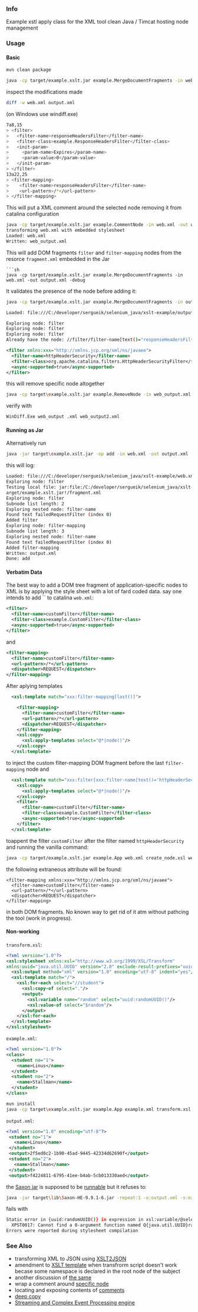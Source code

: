### Info
Example xstl apply class for the XML tool clean Java / Timcat hosting node management

### Usage
#### Basic
```sh
mvn clean package
```
```sh
java -cp target/example.xslt.jar example.MergeDocumentFragments -in web.xml -out output.xml
```
inspect the modifications made
```sh
diff -w web.xml output.xml
```
(on Windows use windiff.exe)
```sh
7a8,15
> <filter>
>   <filter-name>responseHeadersFilter</filter-name>
>   <filter-class>example.ResponseHeadersFilter</filter-class>
>   <init-param>
>     <param-name>Expires</param-name>
>     <param-value>0</param-value>
>   </init-param>
> </filter>
13a22,25
> <filter-mapping>
>    <filter-name>responseHeadersFilter</filter-name>
>    <url-pattern>/*</url-pattern>
> </filter-mapping>
```
This will put a XML comment around the selected node removing it from catalina configuration
```sh
java -cp target/example.xslt.jar example.CommentNode -in web.xml -out web_output.xml -name responseHeadersFilter -debug
transforming web.xml with embedded stylesheet
Loaded: web.xml
Written: web_output.xml
```
This will add DOM fragments `filter` and `filter-mapping` nodes from the resorce `fragment.xml` embedded in the Jar
```
```sh
java -cp target/example.xslt.jar example.MergeDocumentFragments -in web.xml -out output.xml -debug
```

It validates the presence of the node before adding it:

```sh
java -cp target/example.xslt.jar example.MergeDocumentFragments -in output.xml -out output2.xml -debug
```
```sh
Loaded: file:///C:/developer/sergueik/selenium_java/xslt-example/output.xml

Exploring node: filter
Exploring node: filter
Exploring node: filter
Already have the node: //filter/filter-name[text()="responseHeadersFilter"]
```

```xml
<filter xmlns:xxx="http://xmlns.jcp.org/xml/ns/javaee">
  <filter-name>httpHeaderSecurity</filter-name>
  <filter-class>org.apache.catalina.filters.HttpHeaderSecurityFilter</filter-class>
  <async-supported>true</async-supported>
</filter>
```
this will remove specific node altogether
```sh
java -cp target\example.xslt.jar example.RemoveNode -in web_output.xml -tag1 filter -tag3 filter-name -name responseHeadersFilter -debug -out web_output2.xml
```
verify with
```sh
WinDiff.Exe web_output .xml web_output2.xml
```


#### Running as Jar

Alternatively run

```sh
java -jar target\example.xslt.jar -op add -in web.xml -out output.xml -debug
```
this will log:
```sh
Loaded: file:///C:/developer/sergueik/selenium_java/xslt-example/web.xml
Exploring node: filter
Testing local file: jar:file:/C:/developer/sergueik/selenium_java/xslt-example/t
arget/example.xslt.jar!/fragment.xml
Exploring node: filter
Subnode list length: 2
Exploring nested node: filter-name
Found text failedRequestFilter (index 0)
Added filter
Exploring node: filter-mapping
Subnode list length: 3
Exploring nested node: filter-name
Found text failedRequestFilter (index 0)
Added filter-mapping
Written: output.xml
Done: add
```
#### Verbatim Data

The best way to add a DOM tree fragment of application-specific nodes to XML is by applying the style sheet with a lot of fard coded data. say  one intends to add `` to catalina `web.xml`:

```xml
<filter>
  <filter-name>customFilter</filter-name>
  <filter-class>example.CustomFilter</filter-class>
  <async-supported>true</async-supported>
</filter>
```
and
```xml
<filter-mapping>
  <filter-name>customFilter</filter-name>
  <url-pattern>/*</url-pattern>
  <dispatcher>REQUEST</dispatcher>
</filter-mapping>
```
After aplying
templates
```xml
  <xsl:template match="xxx:filter-mapping[last()]">

    <filter-mapping>
      <filter-name>customFilter</filter-name>
      <url-pattern>/*</url-pattern>
      <dispatcher>REQUEST</dispatcher>
    </filter-mapping>
    <xsl:copy>
      <xsl:apply-templates select="@*|node()"/>
    </xsl:copy>
  </xsl:template>
```
to inject the custom filter-mapping DOM  fragment before the last `filter-mapping` node
and
```xml
  <xsl:template match="xxx:filter[xxx:filter-name[text()='httpHeaderSecurity']]">
    <xsl:copy>
      <xsl:apply-templates select="@*|node()"/>
    </xsl:copy>
    <filter>
      <filter-name>customFilter</filter-name>
      <filter-class>example.CustomFilter</filter-class>
      <async-supported>true</async-supported>
    </filter>
  </xsl:template>
```
toappent the filter `customFilter` after the filter named `httpHeaderSecurity`
and
running the vanilla command:
```sh
java -cp target/example.xslt.jar example.App web.xml create_node.xsl web_output.xml
```
the following extraneous attribute will be found:
```
<filter-mapping xmlns:xxx="http://xmlns.jcp.org/xml/ns/javaee">
  <filter-name>customFilter</filter-name>
  <url-pattern>/*</url-pattern>
  <dispatcher>REQUEST</dispatcher>
</filter-mapping>
```
in both DOM fragments.
No known way to get rid of it atm without pathcing the tool (work in progress).
#### Non-working
`transform.xsl`:



```xml
<?xml version="1.0"?>
<xsl:stylesheet xmlns:xsl="http://www.w3.org/1999/XSL/Transform"
xmlns:uuid="java.util.UUID" version="2.0" exclude-result-prefixes="uuid">
  <xsl:output method="xml" version="1.0" encoding="utf-8" indent="yes"/>
  <xsl:template match="/">
    <xsl:for-each select="//student">
      <xsl:copy-of select="."/>
      <output>
        <xsl:variable name="random" select="uuid:randomUUID()"/>
        <xsl:value-of select="$random"/>
      </output>
    </xsl:for-each>
  </xsl:template>
</xsl:stylesheet>
```

`example.xml`:

```xml
<?xml version="1.0"?>
<class>
  <student no="1">
    <name>Linus</name>
  </student>
  <student no="2">
    <name>Stallman</name>
  </student>
</class>
```

```sh
mvn install
java -cp target\example.xslt.jar example.App example.xml transform.xsl output.xml
```

`output.xml`:

```xml
<?xml version="1.0" encoding="utf-8"?>
 <student no="1">
   <name>Linus</name>
 </student>
 <output>2f5ed0c2-1b90-45ad-9445-42334d62690f</output>
 <student no="2">
   <name>Stallman</name>
 </student>
 <output>f4224811-6795-41ee-b4ab-5cb013330aed</output>
```
the [Saxon jar](https://www.saxonica.com/documentation9.5/using-xsl/commandline.html) is supposed to be
[runnable](https://stackoverflow.com/questions/4604497/xslt-processing-with-java) but it refuses to:


```sh
java -jar target\lib\Saxon-HE-9.9.1-6.jar -repeat:1 -o:output.xml -s:example.xml -xsl:transform.xsl
```
fails with
```sh
Static error in {uuid:randomUUID()} in expression in xsl:variable/@select on line 8 column 65 of transform.xsl:
  XPST0017: Cannot find a 0-argument function named Q{java.util.UUID}randomUUID(). Reflexive calls to Java methods are not available under Saxon-HE
Errors were reported during stylesheet compilation
```

### See Also

  *  transforming XML to JSON using [XSLT2JSON](https://github.com/bramstein/xsltjson)
  * amendment to [XSLT template](https://stackoverflow.com/questions/4964152/xslt-script-doesnt-work-when-a-namespace-is-declared-in-the-root-node) when transfrorm script doesn't work becase some namespace is declared in the root node of the subject
  * another discussion of [the same](https://stackoverflow.com/questions/1344158/xslt-with-xml-source-that-has-a-default-namespace-set-to-xmlns)
  * wrap a comment around [specific node](https://stackoverflow.com/questions/17607602/comment-a-single-node)
  * locating and exposing contents of [comments](https://stackoverflow.com/questions/3837169/how-do-i-select-all-comment-nodes-in-an-xml-file)
  * [deep copy](https://stackoverflow.com/questions/1769194/xslt-deep-child-copy)
  * [Streaming and Complex Event Processing engine](https://github.com/siddhi-io/siddhi)
